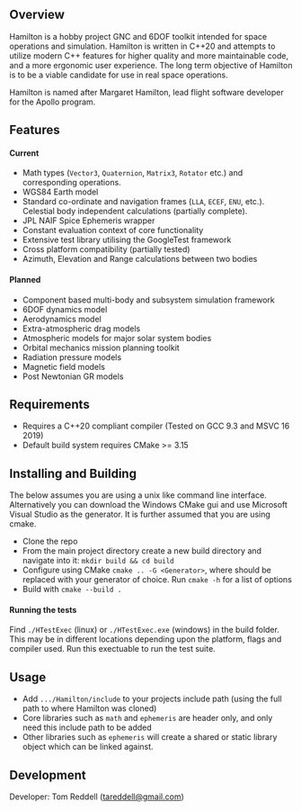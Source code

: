 ## Overview

Hamilton is a hobby project GNC and 6DOF toolkit intended for space operations and simulation. Hamilton is written in C++20 and attempts to utilize modern C++ features for higher quality and more maintainable code, and a more ergonomic user experience. The long term objective of Hamilton is to be a viable candidate for use in real space operations.

Hamilton is named after Margaret Hamilton, lead flight software developer for the Apollo program.

## Features

#### Current

* Math types (`Vector3`, `Quaternion`, `Matrix3`, `Rotator` etc.) and corresponding operations.
* WGS84 Earth model
* Standard co-ordinate and navigation frames (`LLA`, `ECEF`, `ENU`, etc.). Celestial body independent calculations (partially complete).
* JPL NAIF Spice Ephemeris wrapper
* Constant evaluation context of core functionality
* Extensive test library utilising the GoogleTest framework
* Cross platform compatibility (partially tested)
* Azimuth, Elevation and Range calculations between two bodies

#### Planned
* Component based multi-body and subsystem simulation framework
* 6DOF dynamics model
* Aerodynamics model
* Extra-atmospheric drag models
* Atmospheric models for major solar system bodies
* Orbital mechanics mission planning toolkit
* Radiation pressure models
* Magnetic field models
* Post Newtonian GR models

## Requirements
* Requires a C++20 compliant compiler (Tested on GCC 9.3 and MSVC 16 2019)
* Default build system requires CMake >= 3.15

## Installing and Building
The below assumes you are using a unix like command line interface. Alternatively you can download the Windows CMake gui and use Microsoft Visual Studio as the generator. It is further assumed that you are using cmake.

* Clone the repo
* From the main project directory create a new build directory and navigate into it: `mkdir build && cd build`
* Configure using CMake `cmake .. -G <Generator>`, where <Generator> should be replaced with your generator of choice. Run `cmake -h` for a list of options
* Build with `cmake --build .`

#### Running the tests
Find `./HTestExec` (linux) or `./HTestExec.exe` (windows) in the build folder. This may be in different locations depending upon the platform, flags and compiler used. Run this exectuable to run the test suite.

## Usage
* Add `.../Hamilton/include` to your projects include path (using the full path to where Hamilton was cloned)
* Core libraries such as `math` and `ephemeris` are header only, and only need this include path to be added
* Other libraries such as `ephemeris` will create a shared or static library object which can be linked against.

## Development

Developer: Tom Reddell (tareddell@gmail.com)